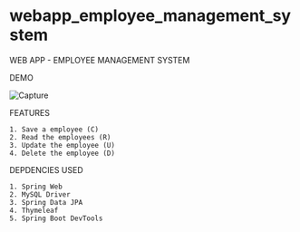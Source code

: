# webapp_employee_management_system
WEB APP - EMPLOYEE MANAGEMENT SYSTEM

DEMO
    
![Capture](https://user-images.githubusercontent.com/80932595/178666141-237ed9fa-e94c-4cba-895f-78d81cbbf792.JPG)

FEATURES

    1. Save a employee (C)
    2. Read the employees (R)
    3. Update the employee (U)
    4. Delete the employee (D)
    
 DEPDENCIES USED
   
    1. Spring Web
    2. MySQL Driver
    3. Spring Data JPA
    4. Thymeleaf
    5. Spring Boot DevTools
    
 
